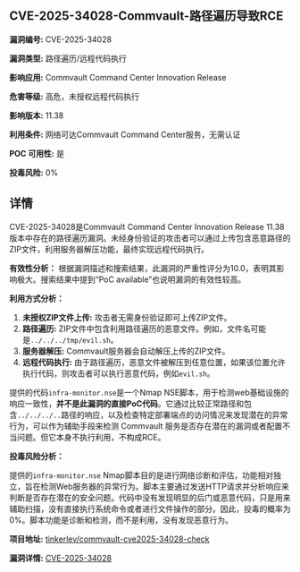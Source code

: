 ## CVE-2025-34028-Commvault-路径遍历导致RCE

**漏洞编号:** CVE-2025-34028

**漏洞类型:** 路径遍历/远程代码执行

**影响应用:** Commvault Command Center Innovation Release

**危害等级:** 高危，未授权远程代码执行

**影响版本:** 11.38

**利用条件:** 网络可达Commvault Command Center服务，无需认证

**POC 可用性:** 是

**投毒风险:** 0%

## 详情

CVE-2025-34028是Commvault Command Center Innovation Release 11.38版本中存在的路径遍历漏洞。未经身份验证的攻击者可以通过上传包含恶意路径的ZIP文件，利用服务器解压功能，最终实现远程代码执行。

**有效性分析：** 根据漏洞描述和搜索结果，此漏洞的严重性评分为10.0，表明其影响极大。搜索结果中提到“PoC available”也说明漏洞的有效性较高。

**利用方式分析：**

1.  **未授权ZIP文件上传:** 攻击者无需身份验证即可上传ZIP文件。
2.  **路径遍历:** ZIP文件中包含利用路径遍历的恶意文件。例如，文件名可能是`../../../tmp/evil.sh`。
3.  **服务器解压:** Commvault服务器会自动解压上传的ZIP文件。
4.  **远程代码执行:** 由于路径遍历，恶意文件被解压到任意位置，如果该位置允许执行代码，则攻击者可以执行恶意代码，例如`evil.sh`。

提供的代码`infra-monitor.nse`是一个Nmap NSE脚本，用于检测web基础设施的响应一致性，**并不是此漏洞的直接PoC代码**。它通过比较正常路径和包含`../../../..`路径的响应，以及检查特定部署端点的访问情况来发现潜在的异常行为，可以作为辅助手段来检测 Commvault 服务是否存在潜在的漏洞或者配置不当问题。但它本身不执行利用，不构成RCE。

**投毒风险分析：**

提供的`infra-monitor.nse` Nmap脚本目的是进行网络诊断和评估，功能相对独立，旨在检测Web服务器的异常行为。脚本主要通过发送HTTP请求并分析响应来判断是否存在潜在的安全问题。代码中没有发现明显的后门或恶意代码，只是用来辅助扫描，没有直接执行系统命令或者进行文件操作的部分。因此，投毒的概率为0%。脚本功能是诊断和检测，而不是利用，没有发现恶意行为。

**项目地址:** [tinkerlev/commvault-cve2025-34028-check](https://github.com/tinkerlev/commvault-cve2025-34028-check)

**漏洞详情:** [CVE-2025-34028](https://nvd.nist.gov/vuln/detail/CVE-2025-34028)